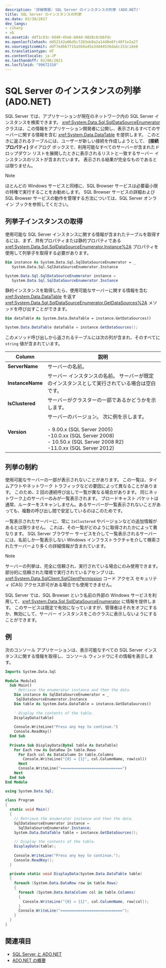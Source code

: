 ```yaml
---
description: '詳細情報: SQL Server のインスタンスの列挙 (ADO.NET)'
title: SQL Server のインスタンスの列挙
ms.date: 03/30/2017
dev_langs:
- csharp
- vb
ms.assetid: ddf1c83c-9d40-45e6-b04d-9828c6cbbfdc
ms.openlocfilehash: dd52142a06d5c7203eb8a2a14d0e6fc48f1e2a27
ms.sourcegitcommit: ddf7edb67715a5b9a45e3dd44536dabc153c1de0
ms.translationtype: HT
ms.contentlocale: ja-JP
ms.lasthandoff: 02/06/2021
ms.locfileid: "99672310"
---
```

# <a name="enumerating-instances-of-sql-server-adonet"></a>SQL Server のインスタンスの列挙 (ADO.NET)

SQL Server では、アプリケーションが現在のネットワーク内の SQL Server インスタンスを検索できます。 <xref:System.Data.Sql.SqlDataSourceEnumerator> クラスは、この情報をアプリケーション開発者に公開し、表示されるすべてのサーバーに関する情報を含む <xref:System.Data.DataTable> を提供します。 このときに返されるテーブルには、ユーザーが新しい接続を作成しようとして、 **[接続プロパティ]** ダイアログ ボックスで、利用可能なすべてのサーバーが含まれたドロップダウン リストを展開したときに表示されるリストと一致するサーバー インスタンスのリストが含まれています。 表示される結果が完全なものであるとは限りません。  
  
> [!NOTE]
> ほとんどの Windows サービスと同様に、SQL Browser サービスは必要最小限の特権で実行することをお勧めします。 SQL Browser サービスの詳細および SQL Browser サービスの動作を管理する方法については、SQL Server オンライン ブックを参照してください。  
  
## <a name="retrieving-an-enumerator-instance"></a>列挙子インスタンスの取得  

 使用可能な SQL Server インスタンスに関する情報が含まれたテーブルを取得するには、まず、共有プロパティまたは静的プロパティである <xref:System.Data.Sql.SqlDataSourceEnumerator.Instance%2A> プロパティを使用して列挙子を取得する必要があります。  
  
```vb  
Dim instance As System.Data.Sql.SqlDataSourceEnumerator = _  
   System.Data.Sql.SqlDataSourceEnumerator.Instance  
```  
  
```csharp  
System.Data.Sql.SqlDataSourceEnumerator instance =
   System.Data.Sql.SqlDataSourceEnumerator.Instance  
```  
  
 静的インスタンスを取得したら、使用可能なサーバーに関する情報を含む <xref:System.Data.DataTable> を返す <xref:System.Data.Sql.SqlDataSourceEnumerator.GetDataSources%2A> メソッドを呼び出すことができます。  
  
```vb  
Dim dataTable As System.Data.DataTable = instance.GetDataSources()  
```  
  
```csharp  
System.Data.DataTable dataTable = instance.GetDataSources();  
```  
  
 このメソッド呼び出しから返されるテーブルには次の列が含まれ、そのすべてに `string` 値が含まれています。  
  
|Column|説明|  
|------------|-----------------|  
|**ServerName**|サーバーの名前。|  
|**InstanceName**|サーバー インスタンスの名前。 サーバーが既定のインスタンスとして実行されている場合は空白です。|  
|**IsClustered**|サーバーがクラスターの一部であるかどうかを示します。|  
|**Version**|サーバーのバージョン。 次に例を示します。<br /><br /> -   9.00.x (SQL Server 2005)<br />-10.0.xx (SQL Server 2008)<br />-   10.50.x (SQL Server 2008 R2)<br />-11.0.xx (SQL Server 2012)|  
  
## <a name="enumeration-limitations"></a>列挙の制約  

 使用可能なサーバーの一部が表示されないことがあります。 この一覧は、タイムアウトやネットワーク トラフィックなどの要因によって異なることがあります。 このため、2 回の連続呼び出しで一覧が異なる場合があります。 同じネットワーク上のサーバーのみが一覧表示されます。 ブロードキャスト パケットは通常、ルーターをスキャンしません。あるサーバーが一覧表示されないことがあっても、複数の呼び出し間で安定しているのはこのためです。  
  
 一覧表示されたサーバーに、常に `IsClustered` やバージョンなどの追加情報があるとは限りません。 これは、その一覧がどのように取得されたかによって異なります。 SQL Server ブラウザー サービスを介して一覧表示されるサーバーには、名前しか一覧表示しない Windows インフラストラクチャを介して検索されたサーバーより多くの詳細情報が含まれています。  
  
> [!NOTE]
> サーバーの列挙は、完全に信頼され、実行されている場合にのみ使用できます。 部分的に信頼された環境で実行されているアセンブリは、<xref:System.Data.SqlClient.SqlClientPermission> コード アクセス セキュリティ (CAS) アクセス許可がある場合でも使用できません。  
  
 SQL Server では、SQL Browser という名前の外部の Windows サービスを利用して、<xref:System.Data.Sql.SqlDataSourceEnumerator> に情報を提供します。 このサービスは既定で有効になっていますが、管理者はそれをオフにするか、無効にして、サーバー インスタンスをこのクラスに表示しないようにすることができます。  
  
## <a name="example"></a>例  

 次のコンソール アプリケーションは、表示可能なすべての SQL Server インスタンスに関する情報を取得し、コンソール ウィンドウにその情報を表示します。  
  
```vb  
Imports System.Data.Sql  
  
Module Module1  
  Sub Main()  
    ' Retrieve the enumerator instance and then the data.  
    Dim instance As SqlDataSourceEnumerator = _  
     SqlDataSourceEnumerator.Instance  
    Dim table As System.Data.DataTable = instance.GetDataSources()  
  
    ' Display the contents of the table.  
    DisplayData(table)  
  
    Console.WriteLine("Press any key to continue.")  
    Console.ReadKey()  
  End Sub  
  
  Private Sub DisplayData(ByVal table As DataTable)  
    For Each row As DataRow In table.Rows  
      For Each col As DataColumn In table.Columns  
        Console.WriteLine("{0} = {1}", col.ColumnName, row(col))  
      Next  
      Console.WriteLine("============================")  
    Next  
  End Sub  
End Module  
```  
  
```csharp  
using System.Data.Sql;  
  
class Program  
{  
  static void Main()  
  {  
    // Retrieve the enumerator instance and then the data.  
    SqlDataSourceEnumerator instance =  
      SqlDataSourceEnumerator.Instance;  
    System.Data.DataTable table = instance.GetDataSources();  
  
    // Display the contents of the table.  
    DisplayData(table);  
  
    Console.WriteLine("Press any key to continue.");  
    Console.ReadKey();  
  }  
  
  private static void DisplayData(System.Data.DataTable table)  
  {  
    foreach (System.Data.DataRow row in table.Rows)  
    {  
      foreach (System.Data.DataColumn col in table.Columns)  
      {  
        Console.WriteLine("{0} = {1}", col.ColumnName, row[col]);  
      }  
      Console.WriteLine("============================");  
    }  
  }  
}  
```  
  
## <a name="see-also"></a>関連項目

- [SQL Server と ADO.NET](index.md)
- [ADO.NET の概要](../ado-net-overview.md)
